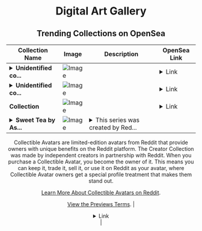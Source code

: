 <div align="center">

# Digital Art Gallery

## Trending Collections on OpenSea

| Collection Name                       | Image                                                                                     | Description                       | OpenSea Link                                                                                          |
|---------------------------------------|-------------------------------------------------------------------------------------------|-----------------------------------|--------------------------------------------------------------------------------------------------------|
| **<details><summary>Unidentified co...</summary>Unidentified contract 00fd5ec7-a2dd-4169-8dd5-649e52ec16ff</details>** | ![Image](https://i.seadn.io/s/raw/files/a837708742ad8afcb35eb60ba787976d.jpg?w=500&auto=format?w=200&auto=format) |  | <details><summary>Link</summary>[Unidentified contract 00fd5ec7-a2dd-4169-8dd5-649e52ec16ff](https://opensea.io/collection/unidentified-contract-00fd5ec7-a2dd-4169-8dd5-649e)</details> |
| **<details><summary>Unidentified co...</summary>Unidentified contract d1824360-84d7-4964-961f-b7da719aaa59</details>** | ![Image](https://i.seadn.io/s/raw/files/e9acf51ddce687ccf33c485e916aec1b.jpg?w=500&auto=format?w=200&auto=format) |  | <details><summary>Link</summary>[Unidentified contract d1824360-84d7-4964-961f-b7da719aaa59](https://opensea.io/collection/unidentified-contract-d1824360-84d7-4964-961f-b7da)</details> |
| **Collection** | ![Image](https://i.seadn.io/s/raw/files/cf57d187551dd413e4295042fa0b97b2.jpg?w=500&auto=format?w=200&auto=format) |  | <details><summary>Link</summary>[Collection](https://opensea.io/collection/collection-2581)</details> |
| **<details><summary>Sweet Tea by As...</summary>Sweet Tea by AstoreFaber x Reddit Collectible Avatars</details>** | ![Image](https://i.seadn.io/s/raw/files/d1699d3193bc0352b206d54cd1663635.png?w=500&auto=format?w=200&auto=format) | <details><summary>This series was created by Red...</summary>This series was created by Reddit user AstoreFaber as a part of the Collectible Avatars Creator Program. You can [check out the creator's profile on Reddit](https://www.reddit.com/user/AstoreFaber/).

Collectible Avatars are limited-edition avatars from Reddit that provide owners with unique benefits on the Reddit platform. The Creator Collection was made by independent creators in partnership with Reddit. When you purchase a Collectible Avatar, you become the owner of it. This means you can keep it, trade it, sell it, or use it on Reddit as your avatar, where Collectible Avatar owners get a special profile treatment that makes them stand out.

[Learn More About Collectible Avatars on Reddit](https://reddithelp.com/hc/en-us/articles/6213835889044).

[View the Previews Terms](https://www.redditinc.com/policies/previews-terms).</details> | <details><summary>Link</summary>[Sweet Tea by AstoreFaber x Reddit Collectible Avatars](https://opensea.io/collection/sweet-tea-by-astorefaber-x-reddit-collectible-avat)</details> |

</div>